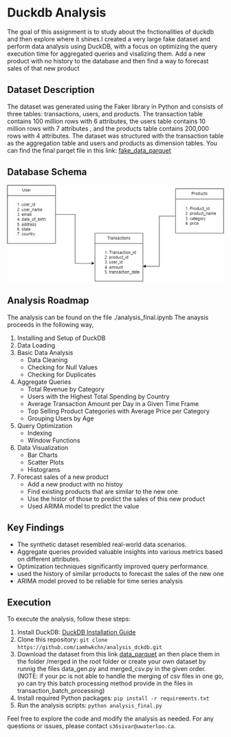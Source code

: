 # Duckdb Analysis

The goal of this assignment is to study about the fnctionalities of duckdb and then explore where it shines.I created a very large fake dataset and perform data analysis using DuckDB, with a focus on optimizing the query execution time for aggregated queries and visalizing them. Add a new product with no history to the database and then find a way to forecast sales of that new product

## Dataset Description

The dataset was generated using the Faker library in Python and consists of three tables: transactions, users, and products. The transaction table contains 100 million rows with 6 attributes, the users table contains 10 million rows with 7 attributes , and the products table contains 200,000 rows with 4 attributes. The dataset was structured with the transaction table as the aggregation table and users and products as dimension tables.
You can find the final parqet file in this link: [fake_data_parquet](https://uofwaterloo-my.sharepoint.com/:f:/r/personal/s36sivar_uwaterloo_ca/Documents/fake_data_transactions?csf=1&web=1&e=fq62cJ)

## Database Schema

![Database Schema](images/db_schema.png)

## Analysis Roadmap

The analysis can be found on the file ./analysis_final.ipynb
The anaysis proceeds in the following way,
1. Installing and Setup of DuckDB
2. Data Loading
3. Basic Data Analysis
   - Data Cleaning
   - Checking for Null Values
   - Checking for Duplicates
4. Aggregate Queries
   - Total Revenue by Category
   - Users with the Highest Total Spending by Country
   - Average Transaction Amount per Day in a Given Time Frame
   - Top Selling Product Categories with Average Price per Category
   - Grouping Users by Age
5. Query Optimization
   - Indexing
   - Window Functions
6. Data Visualization
   - Bar Charts
   - Scatter Plots
   - Histograms
7. Forecast sales of a new product
   - Add a new product with no histoy
   - Find existing products that are similar to the new one 
   - Use the histor of those to predict the sales of this new product
   - Used ARIMA model to predict the value

## Key Findings

- The synthetic dataset resembled real-world data scenarios.
- Aggregate queries provided valuable insights into various metrics based on different attributes.
- Optimization techniques significantly improved query performance.
- used the history of similar prroducts to forecast the sales of the new one 
- ARIMA model proved to be reliable for time series analysis



## Execution

To execute the analysis, follow these steps:

1. Install DuckDB: [DuckDB Installation Guide](https://duckdb.org/docs/installation)
2. Clone this repository: `git clone https://github.com/iamhwkchn/analysis_dckdb.git`
3. Download the dataset from this link [data_parquet](https://uofwaterloo-my.sharepoint.com/:f:/r/personal/s36sivar_uwaterloo_ca/Documents/fake_data_transactions?csf=1&web=1&e=fq62cJ) an then place them in the folder /merged in the root folder or create your own dataset by runnig the files data_gen.py and merged_csv.py in the given order.(NOTE: if your pc is not able to handle the merging of csv files in one go, yo can try this batch processing method provide in the files in transaction_batch_processing) 
4. Install required Python packages: `pip install -r requirements.txt`
5. Run the analysis scripts: `python analysis_final.py`


Feel free to explore the code and modify the analysis as needed. For any questions or issues, please contact `s36sivar@uwaterloo.ca`.

